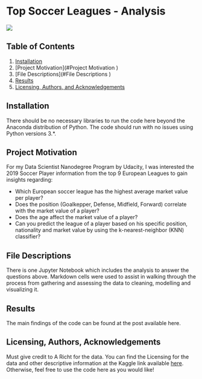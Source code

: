 # Top Soccer Leagues - Analysis 
![](https://images.vexels.com/media/users/3/132241/isolated/lists/0d413432a55194038d3266f8045868dd-soccer-player-silhouette-1.png)

## Table of Contents
1. [Installation](#Installation )
2. [Project Motivation](#Project Motivation )
3. [File Descriptions](#File Descriptions )
4. [Results](#Results )
5. [Licensing, Authors, and Acknowledgements](#Licensing-Authors-and-Acknowledgements )

## Installation
There should be no necessary libraries to run the code here beyond the Anaconda distribution of Python. The code should run with no issues using Python versions 3.*.

## Project Motivation
For my Data Scientist Nanodegree Program by Udacity, I was interested the 2019 Soccer Player information from the top 9 European Leagues to gain insights regarding:

- Which European soccer league has the highest average market value per player?
- Does the position (Goalkepper, Defense, Midfield, Forward) correlate with the market value of a player?
- Does the age affect the market value of a player?
- Can you predict the league of a player based on his specific position, nationality and market value by using the k-nearest-neighbor (KNN) classifier? 

## File Descriptions
There is one Jupyter Notebook which includes the analysis to answer the questions above. Markdown cells were used to assist in walking through the process from gathering and assessing the data to cleaning, modelling and visualizing it.

## Results
The main findings of the code can be found at the post available here.

## Licensing, Authors, Acknowledgements
Must give credit to A Richt for the data. You can find the Licensing for the data and other descriptive information at the Kaggle link available [here](https://www.kaggle.com/aricht1995/european-football-market-values/version/6 "here"). Otherwise, feel free to use the code here as you would like!